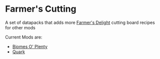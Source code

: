 # Farmer's Cutting
A set of datapacks that adds more [Farmer's Delight](https://modrinth.com/mod/farmers-delight) cutting board recipes for other mods

Current Mods are:
- [Biomes O' Plenty](biomesoplenty/README.md)
- [Quark](quark/README.md)